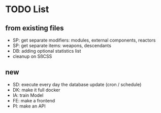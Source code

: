 # TODO List

## from existing files
- SP: get separate modifiers: modules, external components, reactors
- SP: get separate items: weapons, descendants
- DB: adding optional statistics list
- cleanup on SßCSS

## new
- SD: execute every day the database update (cron / schedule)
- DK: make it full docker
- IA: train Model
- FE: make a frontend
- PI: make an API